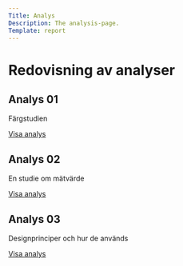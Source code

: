 ```yaml
---
Title: Analys
Description: The analysis-page.
Template: report
---
```


Redovisning av analyser
==================

<div class="kmom-box">
    <h2>Analys 01</h2>
    <p>Färgstudien</p>
    <a href="analysis/analysis01">Visa analys</a>
</div>
<div class="kmom-box">
    <h2>Analys 02</h2>
    <p>En studie om mätvärde</p>
    <a href="analysis/analysis02">Visa analys</a>
</div>
<div class="kmom-box">
    <h2>Analys 03</h2>
    <p>Designprinciper och hur de används</p>
    <a href="analysis/analysis03">Visa analys</a>
</div>
